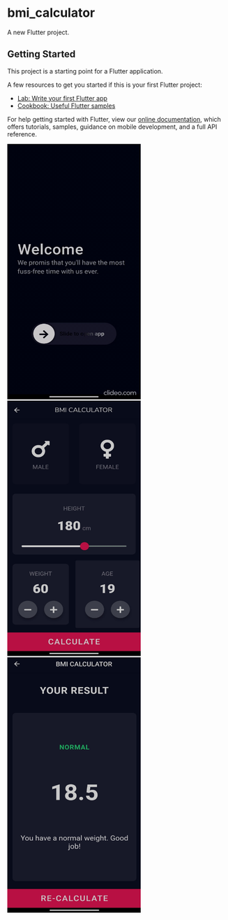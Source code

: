 # bmi_calculator

A new Flutter project.

## Getting Started

This project is a starting point for a Flutter application.

A few resources to get you started if this is your first Flutter project:

- [Lab: Write your first Flutter app](https://flutter.dev/docs/get-started/codelab)
- [Cookbook: Useful Flutter samples](https://flutter.dev/docs/cookbook)

For help getting started with Flutter, view our
[online documentation](https://flutter.dev/docs), which offers tutorials,
samples, guidance on mobile development, and a full API reference.

<img src ="Screen(1)_welcome_screen.gif" width="306" height="584" >  <img src ="Screen(2)_input_screen.jpg" width="306" height="584" > <img src ="Screen(3)_result_screen.jpg" width="306" height="584" >
                                                                     
